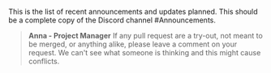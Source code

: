 This is the list of recent announcements and updates planned. This should be a complete copy of the Discord channel #Announcements.

> **Anna - Project Manager** If any pull request are a try-out, not meant to be merged, or anything alike, please leave a comment on your request. We can't see what someone is thinking and this might cause conflicts.
